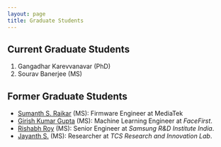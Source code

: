 ```yaml
---
layout: page
title: Graduate Students
---
```

## Current Graduate Students
1. Gangadhar Karevvanavar (PhD)
2. Sourav Banerjee (MS)

## Former Graduate Students
- [Sumanth S. Raikar](https://www.linkedin.com/in/sumanth-s-raikar/) (MS): Firmware Engineer at MediaTek
- [Girish Kumar Gupta](https://www.linkedin.com/in/girishkumargupta/) (MS): Machine Learning Engineer at *FaceFirst*. 
- [Rishabh Roy](https://www.linkedin.com/in/rishabh-roy-39b5a421b/) (MS):  Senior Engineer at *Samsung R&D Institute India*.
- [Jayanth S.](https://www.linkedin.com/in/jayanth-s-487236119/) (MS): Researcher at *TCS Research and Innovation Lab*.
